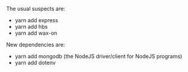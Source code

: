 The usual suspects are:
* yarn add express
* yarn add hbs
* yarn add wax-on

New dependencies are:
* yarn add mongodb (the NodeJS driver/client for NodeJS programs)
* yarn add dotenv